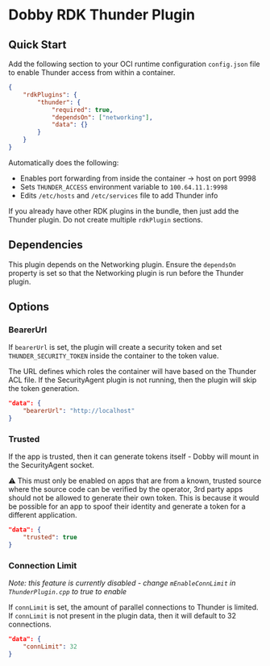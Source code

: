# Dobby RDK Thunder Plugin

## Quick Start
Add the following section to your OCI runtime configuration `config.json` file to enable Thunder access from within a container.

```json
{
    "rdkPlugins": {
        "thunder": {
            "required": true,
            "dependsOn": ["networking"],
            "data": {}
        }
    }
}
```

Automatically does the following:
* Enables port forwarding from inside the container -> host on port 9998
* Sets `THUNDER_ACCESS` environment variable to `100.64.11.1:9998`
* Edits `/etc/hosts` and `/etc/services` file to add Thunder info

If you already have other RDK plugins in the bundle, then just add the Thunder plugin. Do not create multiple `rdkPlugin` sections.

## Dependencies
This plugin depends on the Networking plugin. Ensure the `dependsOn` property is set so that the Networking plugin is run before the Thunder plugin.

## Options
### BearerUrl
If `bearerUrl` is set, the plugin will create a security token and set `THUNDER_SECURITY_TOKEN` inside the container to the token value.

The URL defines which roles the container will have based on the Thunder ACL file. If the SecurityAgent plugin is not running, then the plugin will skip the token generation.

```json
"data": {
    "bearerUrl": "http://localhost"
}
```

### Trusted
If the app is trusted, then it can generate tokens itself - Dobby will mount in the SecurityAgent socket.

:warning: This must only be enabled on apps that are from a known, trusted source where the source code can be verified by the operator, 3rd party apps should not be allowed to generate their own token. This is because it would be possible for an app to spoof their identity and generate a token for a different application.

```json
"data": {
    "trusted": true
}
```

### Connection Limit
*Note: this feature is currently disabled - change `mEnableConnLimit` in `ThunderPlugin.cpp` to true to enable*

If `connLimit` is set, the amount of parallel connections to Thunder is limited. If `connLimit` is not present in the plugin data, then it will default to 32 connections.


```json
"data": {
    "connLimit": 32
}
```

